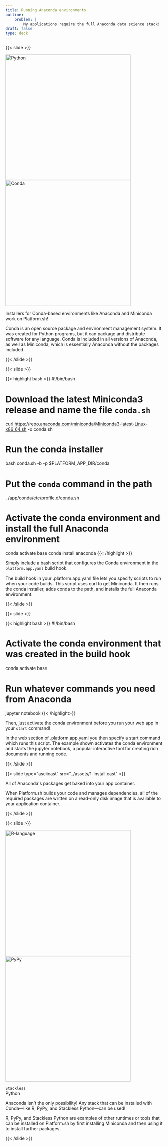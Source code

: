 ```yaml
---
title: Running Anaconda environments
outline:
    problem: |
        My applications require the full Anaconda data science stack!
draft: false
type: deck
---
```


{{< slide >}}

<div class="two-col-svg">
<div><img src="../assets/languages/python-logo-horizontal.svg" class="plain" width="400px" alt="Python" data-credit="https://www.python.org/community/logos/" /></div>
<div><img src="../assets/languages/conda-logo.svg" class="plain" width="400px" alt="Conda" data-credit="https://www.anaconda.com/media-kit/" style="padding-bottom:15px;" /></div>
</div>
<p style="margin-top: 0;">Installers for Conda-based environments like Anaconda and Miniconda work on Platform.sh!</p>
<aside class="notes">
  Conda is an open source package and environment management system.
  It was created for Python programs, but it can package and distribute software for any language.
  Conda is included in all versions of Anaconda, as well as Miniconda, which is essentially Anaconda
  without the packages included.
</aside>

{{< /slide >}}

{{< slide >}}

{{< highlight bash >}}
#!/bin/bash

# Download the latest Miniconda3 release and name the file `conda.sh`
curl https://repo.anaconda.com/miniconda/Miniconda3-latest-Linux-x86_64.sh -o conda.sh

# Run the conda installer
bash conda.sh -b -p $PLATFORM_APP_DIR/conda

# Put the `conda` command in the path
. /app/conda/etc/profile.d/conda.sh

# Activate the conda environment and install the full Anaconda environment
conda activate base
conda install anaconda
{{< /highlight >}}

Simply include a bash script that configures the Conda environment in the `platform.app.yaml` build hook.

<aside  class="notes">
  The build hook in your .platform.app.yaml file lets you specify scripts to run when your code builds.
  This script uses curl to get Miniconda. It then runs the conda installer, adds conda to the path,
  and installs the full Anaconda environment.
</aside>

{{< /slide >}}

{{< slide >}}

{{< highlight bash >}}
#!/bin/bash

# Activate the conda environment that was created in the build hook
conda activate base

# Run whatever commands you need from Anaconda
jupyter notebook
{{< /highlight>}}

Then, just activate the conda environment before you run your web app in your `start` command!

<aside class="notes">
  In the web section of .platform.app.yaml you then specify a start command which runs this script.
  The example shown activates the conda environment and starts the jupyter notebook, a popular interactive
  tool for creating rich documents and running code.
</aside>

{{< /slide >}}

{{< slide type="asciicast" src="../assets/1-install.cast" >}}

All of Anaconda's packages get baked into
your app container.

<aside class="notes">
  When Platform.sh builds your code and manages dependencies, all of the required packages are written on a
  read-only disk image that is available to your application container.
</aside>

{{< /slide >}}

{{< slide >}}

<div class="two-col-svg">
<div><img src="../assets/languages/r-logo.svg" class="plain" width="400px" alt="R-language" data-credit="https://commons.wikimedia.org/wiki/File:R_logo.svg" /></div>
<div><img src="../assets/languages/pypy-logo.png" class="plain" width="400px" alt="PyPy" data-credit="https://commons.wikimedia.org/wiki/File:Pypy_logo.png" style="padding-bottom:15px;" /></div>
</div>
<div id="stackless-label"><div class="maintext"><code>Stackless</code></div><div class="subtext">Python</div></div>
<!--
<ul class="other-stacks">
  <li><img src="assets/languages/r-logo.svg" alt="R Language" class="plain" data-credit="https://commons.wikimedia.org/wiki/File:R_logo.svg" /></li>
  <li><img src="assets/languages/pypy-logo.png" alt="PyPy" class="plain" data-credit="https://commons.wikimedia.org/wiki/File:Pypy_logo.png" /></li>
  <li><div id="stackless-label"><div class="maintext"><code>Stackless</code></div><div class="subtext">Python</div></div></li>
</ul> -->

Anaconda isn't the only possibility! Any stack that can be installed with Conda—like R, PyPy, and Stackless Python—can be used!

<aside class="notes">
  R, PyPy, and Stackless Python are examples of other runtimes or tools that can be installed on Platform.sh by
  first installing Miniconda and then using it to install further packages.
</aside>

{{< /slide >}}

